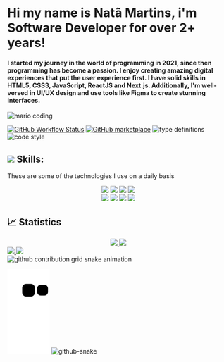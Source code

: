 # Hi my name is Natã Martins, i'm Software Developer for over 2+ years!

#### I started my journey in the world of programming in 2021, since then programming has become a passion. I enjoy creating amazing digital experiences that put the user experience first. I have solid skills in HTML5, CSS3, JavaScript, ReactJS and Next.js. Additionally, I'm well-versed in UI/UX design and use tools like Figma to create stunning interfaces.

![mario coding](https://i.imgur.com/1ZvVkDc.gif)

[![GitHub Workflow Status](https://img.shields.io/github/actions/workflow/status/natamartins/natamartins/main.yml?label=action&style=flat-square)](https://github.com/natamartins/natamartins/actions/workflows/main.yml)
[![GitHub marketplace](https://img.shields.io/badge/marketplace-snake-blue?logo=github&style=flat-square)](https://github.com/marketplace/actions/generate-snake-game-from-github-contribution-grid)
![type definitions](https://img.shields.io/npm/types/typescript?style=flat-square)
![code style](https://img.shields.io/badge/code_style-prettier-ff69b4.svg?style=flat-square)

## <div displa="flex" aling-aitems="center" text-aling="center">  <img src="https://media.giphy.com/media/UuC5AgQnh4tWZg2yrd/200.webp" width="50"> Skills:</div>
 These are some of the technologies I use on a daily basis
 
<div align="center">
 <img src="https://media3.giphy.com/media/ln7z2eWriiQAllfVcn/200w.webp" width="100">      
 <img src="https://i.giphy.com/media/eNAsjO55tPbgaor7ma/200w.webp" width="100">      
 <img src="https://i.giphy.com/media/KzJkzjggfGN5Py6nkT/200.webp" width="100">      
 <img src="https://i.giphy.com/media/IdyAQJVN2kVPNUrojM/200.webp" width="100">
</div>

<div align="center">
  <img src="https://media.giphy.com/media/XAxylRMCdpbEWUAvr8/200.webp" width="100">
 <img src="https://media.giphy.com/media/fsEaZldNC8A1PJ3mwp/200.webp" width="100">      
 <img src="https://media.giphy.com/media/kdFc8fubgS31b8DsVu/200.webp" width="100">
 <img src="https://media.giphy.com/media/gHnBLyeYE6hboT3t3o/200.webp" width="100">

</div>

##

## 📈 Statistics
<div align="center" display="Flex" gap="200px">
 <a href="https://github.com/natamartins/natamartins">
  <img height="180em" src="https://github-readme-stats.vercel.app/api?username=natamartins&show_icons=true&theme=radical&include_all_commits=true"/>
  <img height="150em" src="https://github-readme-stats.vercel.app/api/top-langs/?username=natamartins&theme=radical&layout=compact"/>
 </a>
</div>

<div> 
  <a href="https://www.instagram.com/nata.codedevjr/?theme=dark" target="_blank">
    <img src="https://img.shields.io/badge/-Instagram-%23E4405F?style=for-the-badge&logo=instagram&logoColor=white" target="_blank">
  </a>
  <a href="https://www.linkedin.com/in/nat%C3%A3-martins-0a1581229/" target="_blank">
    <img src="https://img.shields.io/badge/-LinkedIn-%230077B5?style=for-the-badge&logo=linkedin&logoColor=white" target="_blank">
  </a> 
</div>

<picture>
  <source
    media="(prefers-color-scheme: dark)"
    srcset="https://raw.githubusercontent.com/natamartins/snk/output/github-contribution-grid-snake-dark.svg"
  />
  <source
    media="(prefers-color-scheme: light)"
    srcset="https://raw.githubusercontent.com/natamartins/snk/output/github-contribution-grid-snake.svg"
  />
  <img
    alt="github contribution grid snake animation"
    src="https://raw.githubusercontent.com/natamartins/snk/output/github-contribution-grid-snake.svg"
  />
</picture>



 ![snake gif](https://github.com/natamartins/natamartins/blob/output/github-contribution-grid-snake.svg)
 <picture>
  <source media="(prefers-color-scheme: dark)" srcset="github-snake-dark.svg" />
  <source media="(prefers-color-scheme: light)" srcset="github-snake.svg" />
  <img alt="github-snake" src="github-snake.svg" />
</picture>
